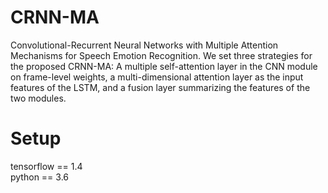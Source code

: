 # CRNN-MA
Convolutional-Recurrent Neural Networks with Multiple Attention Mechanisms for Speech Emotion Recognition. We set three strategies for the proposed CRNN-MA: A multiple self-attention layer in the CNN module on frame-level weights, a multi-dimensional attention layer as the input features of the LSTM, and a fusion layer summarizing the features of the two modules. 

# Setup
tensorflow == 1.4  
python == 3.6

